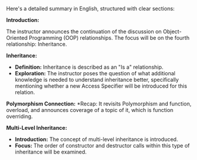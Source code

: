 Here's a detailed summary in English, structured with clear sections:

**Introduction:**

The instructor announces the continuation of the discussion on Object-Oriented Programming (OOP) relationships. The focus will be on the fourth relationship: Inheritance.

**Inheritance:**

- **Definition:** Inheritance is described as an "Is a" relationship.
- **Exploration:** The instructor poses the question of what additional knowledge is needed to understand inheritance better, specifically mentioning whether a new Access Specifier will be introduced for this relation.

**Polymorphism Connection:**
\*Recap: It revisits Polymorphism and function, overload, and announces coverage of a topic of it, which is function overriding.

**Multi-Level Inheritance:**

- **Introduction:** The concept of multi-level inheritance is introduced.
- **Focus:** The order of constructor and destructor calls within this type of inheritance will be examined.
